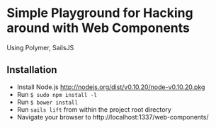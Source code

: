 # Simple Playground for Hacking around with Web Components
Using Polymer, SailsJS
## Installation
* Install Node.js http://nodejs.org/dist/v0.10.20/node-v0.10.20.pkg
* Run `$ sudo npm install -l`
* Run `$ bower install`
* Run `sails lift` from within the project root directory
* Navigate your browser to http://localhost:1337/web-components/
